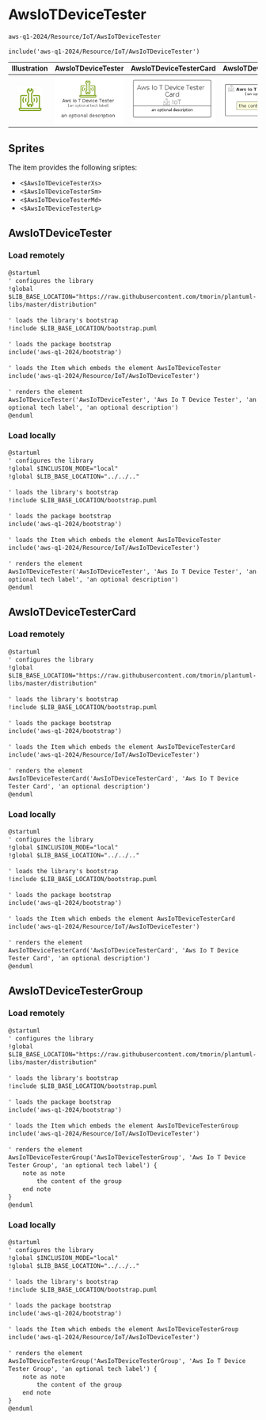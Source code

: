 # AwsIoTDeviceTester


```text
aws-q1-2024/Resource/IoT/AwsIoTDeviceTester
```

```text
include('aws-q1-2024/Resource/IoT/AwsIoTDeviceTester')
```



| Illustration | AwsIoTDeviceTester | AwsIoTDeviceTesterCard | AwsIoTDeviceTesterGroup |
| :---: | :---: | :---: | :---: |
| ![illustration for Illustration](../../../aws-q1-2024/Resource/IoT/AwsIoTDeviceTester.png) | ![illustration for AwsIoTDeviceTester](../../../aws-q1-2024/Resource/IoT/AwsIoTDeviceTester.Local.png) | ![illustration for AwsIoTDeviceTesterCard](../../../aws-q1-2024/Resource/IoT/AwsIoTDeviceTesterCard.Local.png) | ![illustration for AwsIoTDeviceTesterGroup](../../../aws-q1-2024/Resource/IoT/AwsIoTDeviceTesterGroup.Local.png) |



## Sprites
The item provides the following sriptes:

- `<$AwsIoTDeviceTesterXs>`
- `<$AwsIoTDeviceTesterSm>`
- `<$AwsIoTDeviceTesterMd>`
- `<$AwsIoTDeviceTesterLg>`





## AwsIoTDeviceTester

### Load remotely
```plantuml
@startuml
' configures the library
!global $LIB_BASE_LOCATION="https://raw.githubusercontent.com/tmorin/plantuml-libs/master/distribution"

' loads the library's bootstrap
!include $LIB_BASE_LOCATION/bootstrap.puml

' loads the package bootstrap
include('aws-q1-2024/bootstrap')

' loads the Item which embeds the element AwsIoTDeviceTester
include('aws-q1-2024/Resource/IoT/AwsIoTDeviceTester')

' renders the element
AwsIoTDeviceTester('AwsIoTDeviceTester', 'Aws Io T Device Tester', 'an optional tech label', 'an optional description')
@enduml
```

### Load locally
```plantuml
@startuml
' configures the library
!global $INCLUSION_MODE="local"
!global $LIB_BASE_LOCATION="../../.."

' loads the library's bootstrap
!include $LIB_BASE_LOCATION/bootstrap.puml

' loads the package bootstrap
include('aws-q1-2024/bootstrap')

' loads the Item which embeds the element AwsIoTDeviceTester
include('aws-q1-2024/Resource/IoT/AwsIoTDeviceTester')

' renders the element
AwsIoTDeviceTester('AwsIoTDeviceTester', 'Aws Io T Device Tester', 'an optional tech label', 'an optional description')
@enduml
```

## AwsIoTDeviceTesterCard

### Load remotely
```plantuml
@startuml
' configures the library
!global $LIB_BASE_LOCATION="https://raw.githubusercontent.com/tmorin/plantuml-libs/master/distribution"

' loads the library's bootstrap
!include $LIB_BASE_LOCATION/bootstrap.puml

' loads the package bootstrap
include('aws-q1-2024/bootstrap')

' loads the Item which embeds the element AwsIoTDeviceTesterCard
include('aws-q1-2024/Resource/IoT/AwsIoTDeviceTester')

' renders the element
AwsIoTDeviceTesterCard('AwsIoTDeviceTesterCard', 'Aws Io T Device Tester Card', 'an optional description')
@enduml
```

### Load locally
```plantuml
@startuml
' configures the library
!global $INCLUSION_MODE="local"
!global $LIB_BASE_LOCATION="../../.."

' loads the library's bootstrap
!include $LIB_BASE_LOCATION/bootstrap.puml

' loads the package bootstrap
include('aws-q1-2024/bootstrap')

' loads the Item which embeds the element AwsIoTDeviceTesterCard
include('aws-q1-2024/Resource/IoT/AwsIoTDeviceTester')

' renders the element
AwsIoTDeviceTesterCard('AwsIoTDeviceTesterCard', 'Aws Io T Device Tester Card', 'an optional description')
@enduml
```

## AwsIoTDeviceTesterGroup

### Load remotely
```plantuml
@startuml
' configures the library
!global $LIB_BASE_LOCATION="https://raw.githubusercontent.com/tmorin/plantuml-libs/master/distribution"

' loads the library's bootstrap
!include $LIB_BASE_LOCATION/bootstrap.puml

' loads the package bootstrap
include('aws-q1-2024/bootstrap')

' loads the Item which embeds the element AwsIoTDeviceTesterGroup
include('aws-q1-2024/Resource/IoT/AwsIoTDeviceTester')

' renders the element
AwsIoTDeviceTesterGroup('AwsIoTDeviceTesterGroup', 'Aws Io T Device Tester Group', 'an optional tech label') {
    note as note
        the content of the group
    end note
}
@enduml
```

### Load locally
```plantuml
@startuml
' configures the library
!global $INCLUSION_MODE="local"
!global $LIB_BASE_LOCATION="../../.."

' loads the library's bootstrap
!include $LIB_BASE_LOCATION/bootstrap.puml

' loads the package bootstrap
include('aws-q1-2024/bootstrap')

' loads the Item which embeds the element AwsIoTDeviceTesterGroup
include('aws-q1-2024/Resource/IoT/AwsIoTDeviceTester')

' renders the element
AwsIoTDeviceTesterGroup('AwsIoTDeviceTesterGroup', 'Aws Io T Device Tester Group', 'an optional tech label') {
    note as note
        the content of the group
    end note
}
@enduml
```

